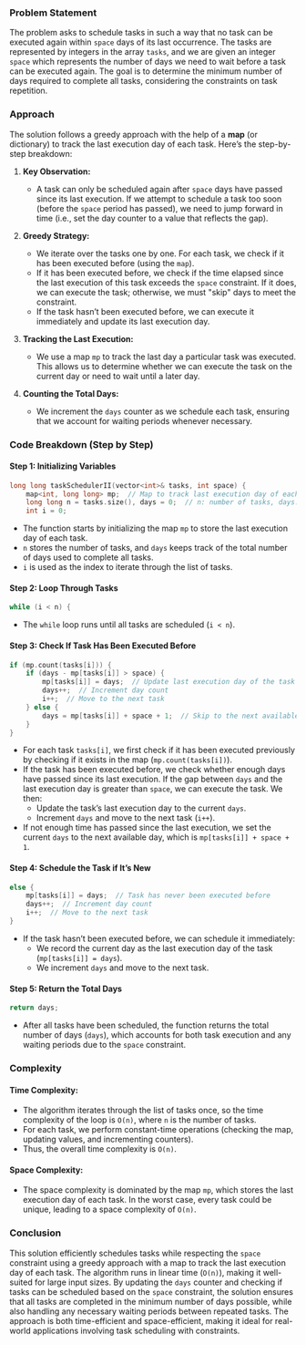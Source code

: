 ### Problem Statement

The problem asks to schedule tasks in such a way that no task can be executed again within `space` days of its last occurrence. The tasks are represented by integers in the array `tasks`, and we are given an integer `space` which represents the number of days we need to wait before a task can be executed again. The goal is to determine the minimum number of days required to complete all tasks, considering the constraints on task repetition.

### Approach

The solution follows a greedy approach with the help of a **map** (or dictionary) to track the last execution day of each task. Here’s the step-by-step breakdown:

1. **Key Observation:**
   - A task can only be scheduled again after `space` days have passed since its last execution. If we attempt to schedule a task too soon (before the `space` period has passed), we need to jump forward in time (i.e., set the day counter to a value that reflects the gap).
   
2. **Greedy Strategy:**
   - We iterate over the tasks one by one. For each task, we check if it has been executed before (using the `map`).
   - If it has been executed before, we check if the time elapsed since the last execution of this task exceeds the `space` constraint. If it does, we can execute the task; otherwise, we must "skip" days to meet the constraint.
   - If the task hasn’t been executed before, we can execute it immediately and update its last execution day.

3. **Tracking the Last Execution:**
   - We use a map `mp` to track the last day a particular task was executed. This allows us to determine whether we can execute the task on the current day or need to wait until a later day.

4. **Counting the Total Days:**
   - We increment the `days` counter as we schedule each task, ensuring that we account for waiting periods whenever necessary.

### Code Breakdown (Step by Step)

#### Step 1: Initializing Variables

```cpp
long long taskSchedulerII(vector<int>& tasks, int space) {
    map<int, long long> mp;  // Map to track last execution day of each task
    long long n = tasks.size(), days = 0;  // n: number of tasks, days: total days
    int i = 0;
```

- The function starts by initializing the map `mp` to store the last execution day of each task.
- `n` stores the number of tasks, and `days` keeps track of the total number of days used to complete all tasks.
- `i` is used as the index to iterate through the list of tasks.

#### Step 2: Loop Through Tasks

```cpp
while (i < n) {
```

- The `while` loop runs until all tasks are scheduled (`i < n`).

#### Step 3: Check If Task Has Been Executed Before

```cpp
if (mp.count(tasks[i])) {
    if (days - mp[tasks[i]] > space) {
        mp[tasks[i]] = days;  // Update last execution day of the task
        days++;  // Increment day count
        i++;  // Move to the next task
    } else {
        days = mp[tasks[i]] + space + 1;  // Skip to the next available day
    }
}
```

- For each task `tasks[i]`, we first check if it has been executed previously by checking if it exists in the map (`mp.count(tasks[i])`).
- If the task has been executed before, we check whether enough days have passed since its last execution. If the gap between `days` and the last execution day is greater than `space`, we can execute the task. We then:
  - Update the task’s last execution day to the current `days`.
  - Increment `days` and move to the next task (`i++`).
- If not enough time has passed since the last execution, we set the current `days` to the next available day, which is `mp[tasks[i]] + space + 1`.

#### Step 4: Schedule the Task if It’s New

```cpp
else {
    mp[tasks[i]] = days;  // Task has never been executed before
    days++;  // Increment day count
    i++;  // Move to the next task
}
```

- If the task hasn’t been executed before, we can schedule it immediately:
  - We record the current day as the last execution day of the task (`mp[tasks[i]] = days`).
  - We increment `days` and move to the next task.

#### Step 5: Return the Total Days

```cpp
return days;
```

- After all tasks have been scheduled, the function returns the total number of days (`days`), which accounts for both task execution and any waiting periods due to the `space` constraint.

### Complexity

#### Time Complexity:

- The algorithm iterates through the list of tasks once, so the time complexity of the loop is `O(n)`, where `n` is the number of tasks.
- For each task, we perform constant-time operations (checking the map, updating values, and incrementing counters).
- Thus, the overall time complexity is `O(n)`.

#### Space Complexity:

- The space complexity is dominated by the map `mp`, which stores the last execution day of each task. In the worst case, every task could be unique, leading to a space complexity of `O(n)`.

### Conclusion

This solution efficiently schedules tasks while respecting the `space` constraint using a greedy approach with a map to track the last execution day of each task. The algorithm runs in linear time (`O(n)`), making it well-suited for large input sizes. By updating the `days` counter and checking if tasks can be scheduled based on the `space` constraint, the solution ensures that all tasks are completed in the minimum number of days possible, while also handling any necessary waiting periods between repeated tasks. The approach is both time-efficient and space-efficient, making it ideal for real-world applications involving task scheduling with constraints.